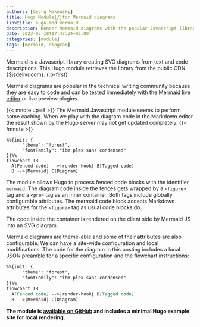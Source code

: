 ```yaml
---
authors: [Georg Makowski]
title: Hugo Module{/}for Mermaid diagrams
linktitle: hugo-mod-mermaid
description: Render Mermaid diagrams with the popular Javascript library
date: 2023-05-18T17:47:34+02:00
categories: [module]
tags: [mermaid, diagram]
---
```


Mermaid is a Javascript library creating SVG diagrams from text and code descriptions. This Hugo module retrieves the library from the public CDN {$jsdelivr.com}.
{.p-first} <!--more-->

Mermaid diagrams are popular in the technical writing community because they are easy to code and can be tested immediately with the [Mermaid live editor](https://mermaid.live) or live preview plugins.

{{< mnote up=8 >}}
The Mermaid Javascript module seems to perform some caching. When we play with the diagram code in the Markdown editor the result shown by the Hugo server may not get updated completely.
{{< /mnote >}}

```mermaid {.fig--w-tiny .fig--ph-left}
%%{init: { 
      "theme": "forest",
      "fontFamily": "ibm plex sans condensed"
}}%%
flowchart TB
  A[Fenced code] -->|render-hook| B[Tagged code] 
  B -->|Mermaid| C(Diagram)
```

The module allows Hugo to process fenced code blocks with the identifier `mermaid`. The diagram code inside the fences gets wrapped by a `<figure>` tag and a `<pre>` tag as an inner container. Both tags include globally configurable attributes. The mermaid code block accepts Markdown attributes for the `<figure>` tag as usual code blocks do.

The code inside the container is rendered on the client side by Mermaid JS into an SVG diagram.

Mermaid diagrams are theme-able and some of their attributes are also configurable. We can have a site-wide configuration and local modifications. The code for the diagram in this posting includes a local JSON preamble for a specific configuration and the flowchart instructions:

```md
%%{init: { 
      "theme": "forest",
      "fontFamily": "ibm plex sans condensed"
}}%%
flowchart TB
  A[Fenced code] -->|render-hook| B[Tagged code]
  B -->|Mermaid| C(Diagram)
```

**The module is [available on GitHub](https://github.com/bowman2001/hugo-mod-mermaid) and includes a minimal Hugo example site for local rendering.**
